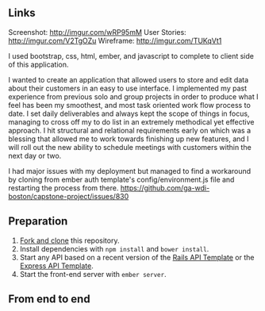 ## Links
Screenshot: http://imgur.com/wRP95mM
User Stories: http://imgur.com/V2TgOZu
Wireframe: http://imgur.com/TUKqVt1

I used bootstrap, css, html, ember, and javascript to complete to client side of this application.

I wanted to create an application that allowed users to store and edit data about their customers in an easy to use interface. I implemented my past experience from previous solo and group projects in order to produce what I feel has been my smoothest, and most task oriented work flow process to date. I set daily deliverables and always kept the scope of things in focus, managing to cross off my to do list in an extremely methodical yet effective approach. I hit structural and relational requirements early on which was a blessing that allowed me to work towards finishing up new features, and I will roll out the new ability to schedule meetings with customers within the next day or two.  

I had major issues with my deployment but managed to find a workaround by cloning from ember auth template's config/environment.js file and restarting the process from there.
https://github.com/ga-wdi-boston/capstone-project/issues/830

## Preparation

1.  [Fork and clone](https://github.com/ga-wdi-boston/meta/wiki/ForkAndClone)
    this repository.
1.  Install dependencies with `npm install` and `bower install`.
1.  Start any API based on a recent version of the [Rails API
    Template](https://github.com/ga-wdi-boston/rails-api-template) or the
    [Express API
    Template](https://github.com/ga-wdi-boston/express-api-template).
1.  Start the front-end server with `ember server`.

## From end to end
